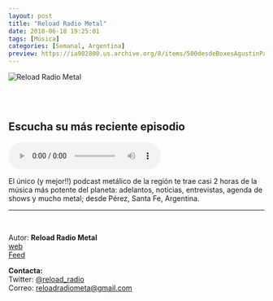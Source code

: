 ```yaml
---
layout: post
title: "Reload Radio Metal"
date: 2018-06-18 19:25:01
tags: [Música]
categories: [Semanal, Argentina]
preview: https://ia902800.us.archive.org/8/items/500desdeBoxesAgustinPalmeiro/300cover-DamianQuattrociocchi.png
---
```


![Reload Radio Metal](https://ia902800.us.archive.org/8/items/500desdeBoxesAgustinPalmeiro/500cover-DamianQuattrociocchi.png)

<br/>
<br/>

## Escucha su más reciente episodio

<!--reproductor-feed=https://audioboom.com/channels/4598059.rss-->
<!--reproductor-start-->
<audio id="audio" preload="auto" controls="" src="https://audioboom.com/posts/7062626.mp3?modified=1540575896&source=rss&stitched=1"></audio>
<!--reproductor-end-->

El único (y mejor!!) podcast metálico de la región te trae casi 2 horas de la música más potente del planeta: adelantos, noticias, entrevistas, agenda de shows y mucho metal; desde Pérez, Santa Fe, Argentina.

_ _ _
<br>

Autor: **Reload Radio Metal**  
[web](http://reloadradiometal.wordpress.com)  
[Feed](https://audioboom.com/channels/4598059.rss)  



**Contacta:**  
Twitter: [@reload_radio](https://twitter.com/reload_radio)  
Correo: [reloadradiometa@gmail.com](mailto:reloadradiometa@gmail.com)  
